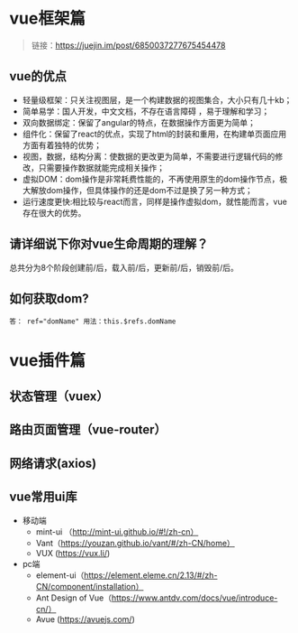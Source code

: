 # vue框架篇
>链接：https://juejin.im/post/6850037277675454478
## vue的优点
+ 轻量级框架：只关注视图层，是一个构建数据的视图集合，大小只有几十kb；
+ 简单易学：国人开发，中文文档，不存在语言障碍 ，易于理解和学习；
+ 双向数据绑定：保留了angular的特点，在数据操作方面更为简单；
+ 组件化：保留了react的优点，实现了html的封装和重用，在构建单页面应用方面有着独特的优势；
+ 视图，数据，结构分离：使数据的更改更为简单，不需要进行逻辑代码的修改，只需要操作数据就能完成相关操作；
+ 虚拟DOM：dom操作是非常耗费性能的，不再使用原生的dom操作节点，极大解放dom操作，但具体操作的还是dom不过是换了另一种方式；
+ 运行速度更快:相比较与react而言，同样是操作虚拟dom，就性能而言，vue存在很大的优势。

## 请详细说下你对vue生命周期的理解？
总共分为8个阶段创建前/后，载入前/后，更新前/后，销毁前/后。

## 如何获取dom?
    答： ref="domName" 用法：this.$refs.domName
 
# vue插件篇

## 状态管理（vuex）
## 路由页面管理（vue-router）
## 网络请求(axios)
## vue常用ui库
+ 移动端
    + mint-ui （http://mint-ui.github.io/#!/zh-cn）
    + Vant（https://youzan.github.io/vant/#/zh-CN/home）
    + VUX (https://vux.li/)
+ pc端
    + element-ui（https://element.eleme.cn/2.13/#/zh-CN/component/installation）
    + Ant Design of Vue（https://www.antdv.com/docs/vue/introduce-cn/）
    + Avue (https://avuejs.com/)
